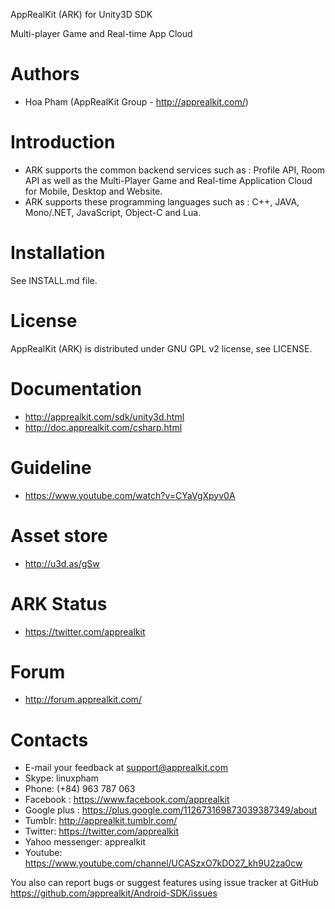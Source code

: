 AppRealKit (ARK) for Unity3D SDK

Multi-player Game and Real-time App Cloud

Authors
=======
* Hoa Pham (AppRealKit Group - http://apprealkit.com/)

Introduction
============
* ARK supports the common backend services such as : Profile API, Room API as well as the Multi-Player Game and Real-time Application Cloud for Mobile, Desktop and Website.
* ARK supports these programming languages such as : C++, JAVA, Mono/.NET, JavaScript, Object-C and Lua.

Installation
============
See INSTALL.md file.

License
=======
AppRealKit (ARK) is distributed under GNU GPL v2 license, see LICENSE.

Documentation
========
* http://apprealkit.com/sdk/unity3d.html
* http://doc.apprealkit.com/csharp.html

Guideline
========
* https://www.youtube.com/watch?v=CYaVgXpyv0A

Asset store
========
* http://u3d.as/gSw

ARK Status
========
* https://twitter.com/apprealkit

Forum
========
* http://forum.apprealkit.com/

Contacts
========
* E-mail your feedback at support@apprealkit.com
* Skype: linuxpham
* Phone: (+84) 963 787 063
* Facebook : https://www.facebook.com/apprealkit
* Google plus : https://plus.google.com/112673169873039387349/about
* Tumblr: http://apprealkit.tumblr.com/
* Twitter: https://twitter.com/apprealkit
* Yahoo messenger: apprealkit
* Youtube: https://www.youtube.com/channel/UCASzxO7kDO27_kh9U2za0cw

You also can report bugs or suggest features using issue tracker at GitHub
https://github.com/apprealkit/Android-SDK/issues
